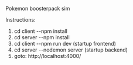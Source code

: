 Pokemon boosterpack sim

Instructions:
  1. cd client --npm install
  2. cd server --npm install
  3. cd client --npm run dev (startup frontend)
  4. cd server --nodemon server (startup backend)
  5. goto: http://localhost:4000/

